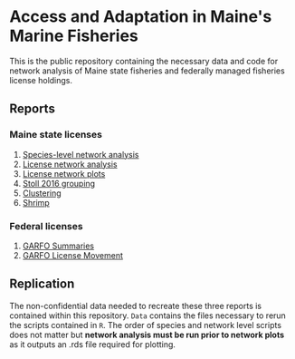 # Access and Adaptation in Maine's Marine Fisheries

This is the public repository containing the necessary data and code for network analysis of Maine state fisheries and federally managed fisheries license holdings.

## Reports
### Maine state licenses
1.  [Species-level network analysis](https://carlylovas.github.io/mesg-permits/R/maine/species_networks.html)
2.  [License network analysis](https://carlylovas.github.io/mesg-permits/R/maine/license_networks.html)
3.  [License network plots](https://carlylovas.github.io/mesg-permits/R/maine/license_network_plots.html)
4.  [Stoll 2016 grouping](https://carlylovas.github.io/mesg-permits/R/maine/license_divisions.html)
5.  [Clustering](https://carlylovas.github.io/mesg-permits/R/maine/clustering.html)
6.  [Shrimp](https://carlylovas.github.io/mesg-permits/R/maine/shrimp_split.html) 

### Federal licenses
1.  [GARFO Summaries](https://carlylovas.github.io/mesg-permits/R/garfo/garfo_sum_stats.html)
2.  [GARFO License Movement](https://carlylovas.github.io/mesg-permits/R/garfo/license_movement.html)

## Replication

The non-confidential data needed to recreate these three reports is contained within this repository. `Data` contains the files necessary to rerun the scripts contained in `R`. The order of species and network level scripts does not matter but **network analysis must be run prior to network plots** as it outputs an .rds file required for plotting.
